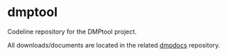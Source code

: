 dmptool
=======

Codeline repository for the DMPtool project. 

All downloads/documents are located in the related [dmpdocs](https://github.com/CDLUC3/dmpdocs) repository.



